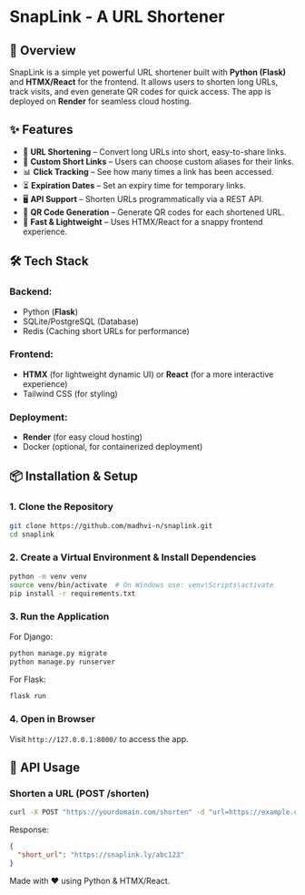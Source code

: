 # SnapLink - A URL Shortener

## 🚀 Overview
SnapLink is a simple yet powerful URL shortener built with **Python (Flask)** and **HTMX/React** for the frontend. It allows users to shorten long URLs, track visits, and even generate QR codes for quick access. The app is deployed on **Render** for seamless cloud hosting.

## ✨ Features
- 🔗 **URL Shortening** – Convert long URLs into short, easy-to-share links.
- 🎨 **Custom Short Links** – Users can choose custom aliases for their links.
- 📊 **Click Tracking** – See how many times a link has been accessed.
- ⏳ **Expiration Dates** – Set an expiry time for temporary links.
- 🖥 **API Support** – Shorten URLs programmatically via a REST API.
- 📸 **QR Code Generation** – Generate QR codes for each shortened URL.
- 🚀 **Fast & Lightweight** – Uses HTMX/React for a snappy frontend experience.

## 🛠 Tech Stack
### **Backend:**
- Python (**Flask**)
- SQLite/PostgreSQL (Database)
- Redis (Caching short URLs for performance)

### **Frontend:**
- **HTMX** (for lightweight dynamic UI) or **React** (for a more interactive experience)
- Tailwind CSS (for styling)

### **Deployment:**
- **Render** (for easy cloud hosting)
- Docker (optional, for containerized deployment)

## 📦 Installation & Setup
### **1. Clone the Repository**
```sh
git clone https://github.com/madhvi-n/snaplink.git
cd snaplink
```

### **2. Create a Virtual Environment & Install Dependencies**
```sh
python -m venv venv
source venv/bin/activate  # On Windows use: venv\Scripts\activate
pip install -r requirements.txt
```

### **3. Run the Application**
For Django:
```sh
python manage.py migrate
python manage.py runserver
```
For Flask:
```sh
flask run
```

### **4. Open in Browser**
Visit `http://127.0.0.1:8000/` to access the app.

## 📌 API Usage
### **Shorten a URL (POST /shorten)**
```sh
curl -X POST "https://yourdomain.com/shorten" -d "url=https://example.com"
```
Response:
```json
{
  "short_url": "https://snaplink.ly/abc123"
}
```

Made with ❤️ using Python & HTMX/React.

